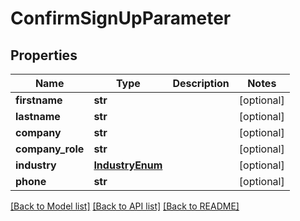 # ConfirmSignUpParameter

## Properties
Name | Type | Description | Notes
------------ | ------------- | ------------- | -------------
**firstname** | **str** |  | [optional] 
**lastname** | **str** |  | [optional] 
**company** | **str** |  | [optional] 
**company_role** | **str** |  | [optional] 
**industry** | [**IndustryEnum**](IndustryEnum.md) |  | [optional] 
**phone** | **str** |  | [optional] 

[[Back to Model list]](../README.md#documentation-for-models) [[Back to API list]](../README.md#documentation-for-api-endpoints) [[Back to README]](../README.md)

